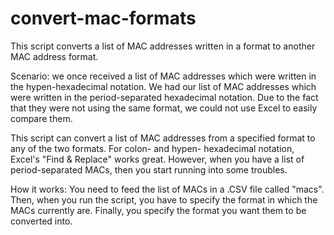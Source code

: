 # convert-mac-formats
This script converts a list of MAC addresses written in a format to another MAC address format. 

Scenario: we once received a list of MAC addresses which were written in the hypen-hexadecimal notation. We had our list of MAC addresses which were written in the period-separated hexadecimal notation. Due to the fact that they were not using the same format, we could not use Excel to easily compare them. 

This script can convert a list of MAC addresses from a specified format to any of the two formats. For colon- and hypen- hexadecimal notation, Excel's "Find & Replace" works great. However, when you have a list of period-separated MACs, then you start running into some troubles. 

How it works:
You need to feed the list of MACs in a .CSV file called "macs". Then, when you run the script, you have to specify the format in which the MACs currently are. Finally, you specify the format you want them to be converted into. 
